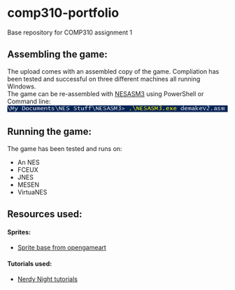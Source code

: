 # comp310-portfolio
Base repository for COMP310 assignment 1

## Assembling the game:
The upload comes with an assembled copy of the game. Compliation has been tested and successful on three different machines all running Windows.  
The game can be re-assembled with [NESASM3](http://www.nespowerpak.com/nesasm/) using PowerShell or Command line:  
![Assemble](https://raw.githubusercontent.com/MaddieK19/comp310-portfolio/master/Images%20for%20Readme/Recomplile.PNG)

## Running the game:
The game has been tested and runs on:
* An NES
* FCEUX
* JNES
* MESEN
* VirtuaNES

## Resources used:
#### Sprites:
* [Sprite base from opengameart](https://opengameart.org/content/witch-bluehat-girl-and-kittens-plaformer)    

#### Tutorials used:
* [Nerdy Night tutorials](https://taywee.github.io/NerdyNights/)  
